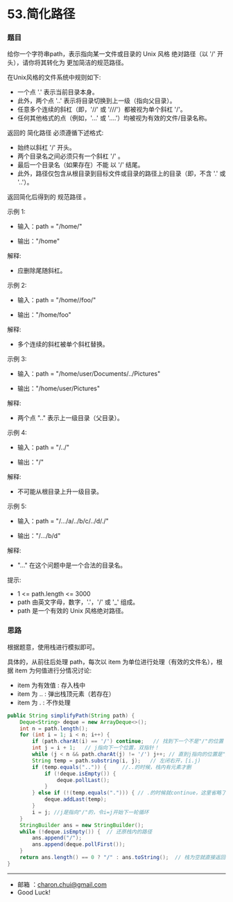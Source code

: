 53.简化路径
===


### 题目

给你一个字符串path，表示指向某一文件或目录的 Unix 风格 绝对路径（以 '/' 开头），请你将其转化为 更加简洁的规范路径。    

在Unix风格的文件系统中规则如下:    

- 一个点 '.' 表示当前目录本身。
- 此外，两个点 '..' 表示将目录切换到上一级（指向父目录）。
- 任意多个连续的斜杠（即，'//' 或 '///'）都被视为单个斜杠 '/'。
- 任何其他格式的点（例如，'...' 或 '....'）均被视为有效的文件/目录名称。

返回的 简化路径 必须遵循下述格式:     

- 始终以斜杠 '/' 开头。
- 两个目录名之间必须只有一个斜杠 '/' 。
- 最后一个目录名（如果存在）不能 以 '/' 结尾。
- 此外，路径仅包含从根目录到目标文件或目录的路径上的目录（即，不含 '.' 或 '..'）。

返回简化后得到的 规范路径 。

 

示例 1:    

- 输入：path = "/home/"

- 输出："/home"

解释:   

- 应删除尾随斜杠。

示例 2:    

- 输入：path = "/home//foo/"

- 输出："/home/foo"

解释:    

- 多个连续的斜杠被单个斜杠替换。

示例 3:    

- 输入：path = "/home/user/Documents/../Pictures"

- 输出："/home/user/Pictures"

解释:   

- 两个点 ".." 表示上一级目录（父目录）。

示例 4:   

- 输入：path = "/../"

- 输出："/"

解释:    

- 不可能从根目录上升一级目录。

示例 5:    

- 输入：path = "/.../a/../b/c/../d/./"

- 输出："/.../b/d"

解释:    

- "..." 在这个问题中是一个合法的目录名。

 

提示:    

- 1 <= path.length <= 3000
- path 由英文字母，数字，'.'，'/' 或 '_' 组成。
- path 是一个有效的 Unix 风格绝对路径。

### 思路


根据题意，使用栈进行模拟即可。

具体的，从前往后处理 path，每次以 item 为单位进行处理（有效的文件名），根据 item 为何值进行分情况讨论:     

- item 为有效值 : 存入栈中
- item 为 .. : 弹出栈顶元素（若存在）
- item 为 . : 不作处理

```java
public String simplifyPath(String path) {
    Deque<String> deque = new ArrayDeque<>();
    int n = path.length();
    for (int i = 1; i < n; i++) {
        if (path.charAt(i) == '/') continue;   // 找到下一个不是"/"的位置
        int j = i + 1;   // j指向下一个位置，双指针！
        while (j < n && path.charAt(j) != '/') j++; // 直到j指向的位置是"/"
        String temp = path.substring(i, j);   // 左闭右开，[i.j)
        if (temp.equals("..")) {     //..的时候，栈内有元素才删
            if (!deque.isEmpty()) {
                deque.pollLast();
            }
        } else if (!(temp.equals("."))) { // .的时候就continue，这里省略了，不是.的时候就进栈
            deque.addLast(temp);
        }
        i = j; //j是指向"/"的，令i=j开始下一轮循环
    }
    StringBuilder ans = new StringBuilder();
    while (!deque.isEmpty()) {  // 还原栈内的路径
        ans.append("/");
        ans.append(deque.pollFirst());
    }
    return ans.length() == 0 ? "/" : ans.toString();  // 栈为空就直接返回"/",否则返回ans.toString()
}
```

---
- 邮箱 ：charon.chui@gmail.com  
- Good Luck! 

	
